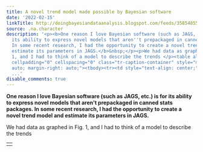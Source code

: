 ```yaml
---
title: A novel trend model made possible by Bayesian software
date: '2022-02-15'
linkTitle: http://doingbayesiandataanalysis.blogspot.com/feeds/3585485553453053339/comments/default
source: .na.character
description: '<p><b>One reason I love Bayesian software (such as JAGS, etc.) is for
  its ability to express novel models that aren''t prepackaged in canned stats packages.
  In some recent research, I had the opportunity to create a novel trend model and
  estimate its parameters in JAGS.</b>&nbsp;</p><p>We had data as graphed in Fig.
  1, and I had to think of a model to describe the trends </p><table align="center"
  cellpadding="0" cellspacing="0" class="tr-caption-container" style="margin-left:
  auto; margin-right: auto;"><tbody><tr><td style="text-align: center;"><a href="https://blogger.googleusercontent.com/img
  ...'
disable_comments: true
---
```

<p><b>One reason I love Bayesian software (such as JAGS, etc.) is for its ability to express novel models that aren't prepackaged in canned stats packages. In some recent research, I had the opportunity to create a novel trend model and estimate its parameters in JAGS.</b>&nbsp;</p><p>We had data as graphed in Fig. 1, and I had to think of a model to describe the trends </p><table align="center" cellpadding="0" cellspacing="0" class="tr-caption-container" style="margin-left: auto; margin-right: auto;"><tbody><tr><td style="text-align: center;"><a href="https://blogger.googleusercontent.com/img ...
